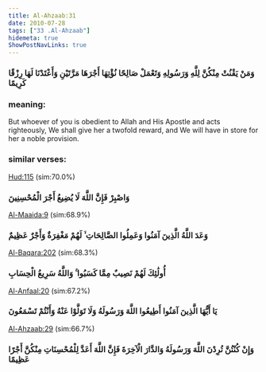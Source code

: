 ```yaml
---
title: Al-Ahzaab:31
date: 2010-07-28
tags: ["33 .Al-Ahzaab"]
hidemeta: true 
ShowPostNavLinks: true 
---
```

### وَمَنْ يَقْنُتْ مِنْكُنَّ لِلَّهِ وَرَسُولِهِ وَتَعْمَلْ صَالِحًا نُؤْتِهَا أَجْرَهَا مَرَّتَيْنِ وَأَعْتَدْنَا لَهَا رِزْقًا كَرِيمًا
### meaning: 
But whoever of you is obedient to Allah and His Apostle and acts righteously, We shall give her a twofold reward, and We will have in store for her a noble provision.
### similar verses: 

[Hud:115](/11/115) (sim:70.0%)

### وَاصْبِرْ فَإِنَّ اللَّهَ لَا يُضِيعُ أَجْرَ الْمُحْسِنِينَ

[Al-Maaida:9](/5/9) (sim:68.9%)

### وَعَدَ اللَّهُ الَّذِينَ آمَنُوا وَعَمِلُوا الصَّالِحَاتِ ۙ لَهُمْ مَغْفِرَةٌ وَأَجْرٌ عَظِيمٌ

[Al-Baqara:202](/2/202) (sim:68.3%)

### أُولَٰئِكَ لَهُمْ نَصِيبٌ مِمَّا كَسَبُوا ۚ وَاللَّهُ سَرِيعُ الْحِسَابِ

[Al-Anfaal:20](/8/20) (sim:67.2%)

### يَا أَيُّهَا الَّذِينَ آمَنُوا أَطِيعُوا اللَّهَ وَرَسُولَهُ وَلَا تَوَلَّوْا عَنْهُ وَأَنْتُمْ تَسْمَعُونَ

[Al-Ahzaab:29](/33/29) (sim:66.7%)

### وَإِنْ كُنْتُنَّ تُرِدْنَ اللَّهَ وَرَسُولَهُ وَالدَّارَ الْآخِرَةَ فَإِنَّ اللَّهَ أَعَدَّ لِلْمُحْسِنَاتِ مِنْكُنَّ أَجْرًا عَظِيمًا
